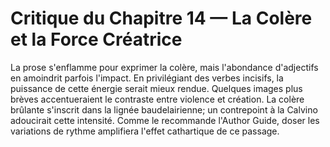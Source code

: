 # Critique du Chapitre 14 — La Colère et la Force Créatrice
La prose s'enflamme pour exprimer la colère, mais l'abondance d'adjectifs en amoindrit parfois l'impact. En privilégiant des verbes incisifs, la puissance de cette énergie serait mieux rendue. Quelques images plus brèves accentueraient le contraste entre violence et création.
La colère brûlante s'inscrit dans la lignée baudelairienne; un contrepoint à la Calvino adoucirait cette intensité.
Comme le recommande l'Author Guide, doser les variations de rythme amplifiera l'effet cathartique de ce passage.
